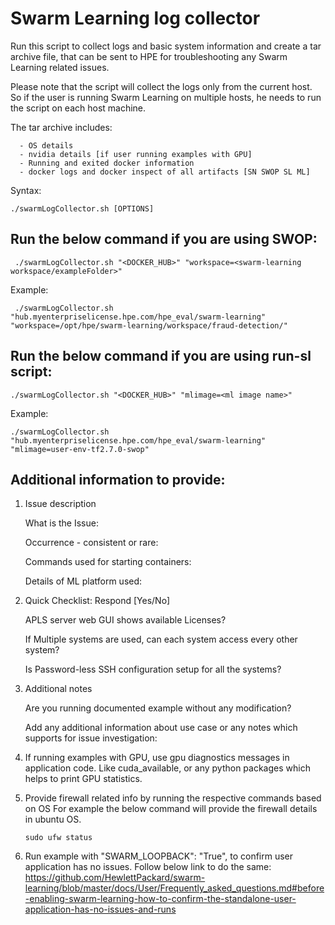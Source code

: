 # Swarm Learning log collector

Run this script to collect logs and basic system information and create a tar archive file, that can be sent to HPE for troubleshooting any Swarm Learning related issues.

Please note that the script will collect the logs only from the current host. So if the user is running Swarm Learning on multiple hosts, he needs to run the script on each host machine.

The tar archive includes:

      - OS details
      - nvidia details [if user running examples with GPU]
      - Running and exited docker information
      - docker logs and docker inspect of all artifacts [SN SWOP SL ML]

Syntax:

```
./swarmLogCollector.sh [OPTIONS] 
```

##  Run the below command if you are using SWOP:

```
 ./swarmLogCollector.sh "<DOCKER_HUB>" "workspace=<swarm-learning workspace/exampleFolder>" 
```
Example:

```
 ./swarmLogCollector.sh "hub.myenterpriselicense.hpe.com/hpe_eval/swarm-learning" "workspace=/opt/hpe/swarm-learning/workspace/fraud-detection/" 
```
## Run the below command if you are using run-sl script:

```
./swarmLogCollector.sh "<DOCKER_HUB>" "mlimage=<ml image name>" 
```
Example:

```
./swarmLogCollector.sh "hub.myenterpriselicense.hpe.com/hpe_eval/swarm-learning" "mlimage=user-env-tf2.7.0-swop" 
```

## Additional information to provide:

1. Issue description

      What is the Issue:      
      
      Occurrence - consistent or rare:      
      
      Commands used for starting containers:      
      
      Details of ML platform used:

2. Quick Checklist: Respond [Yes/No]

      APLS server web GUI shows available Licenses?
      
      If Multiple systems are used, can each system access every other system?
      
      Is Password-less SSH configuration setup for all the systems?

3. Additional notes

      Are you running documented example without any modification?  
      
      Add any additional information about use case or any notes which supports for issue investigation:
     
4. If running examples with GPU, use gpu diagnostics messages in application code.
   Like cuda_available, or any python packages which helps to print GPU statistics.

5. Provide firewall related info by running the respective commands based on OS
   For example the below command will provide the firewall details in ubuntu OS.
 
   ```
   sudo ufw status 
   ```

6. Run example with "SWARM_LOOPBACK": "True", to confirm user application has no issues. Follow below link to do the same:
   https://github.com/HewlettPackard/swarm-learning/blob/master/docs/User/Frequently_asked_questions.md#before-enabling-swarm-learning-how-to-confirm-the-standalone-user-application-has-no-issues-and-runs

